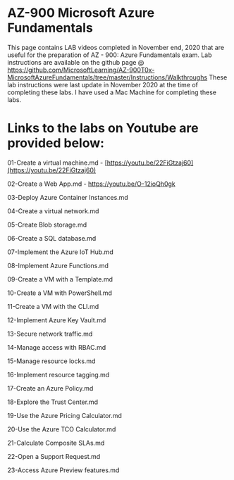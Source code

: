 AZ-900 Microsoft Azure Fundamentals
===========================================
This page contains LAB videos completed in November end, 2020 that are useful for the preparation of AZ - 900: Azure Fundamentals exam.
Lab instructions are available on the github page @ https://github.com/MicrosoftLearning/AZ-900T0x-MicrosoftAzureFundamentals/tree/master/Instructions/Walkthroughs
These lab instructions were last update in November 2020 at the time of completing these labs. I have used a Mac Machine for completing these labs.

Links to the labs on Youtube are provided below:
===============================================

01-Create a virtual machine.md - [https://youtu.be/22FiGtzaj60](https://youtu.be/22FiGtzaj60)

02-Create a Web App.md - https://youtu.be/O-12ioQh0gk

03-Deploy Azure Container Instances.md

04-Create a virtual network.md

05-Create Blob storage.md

06-Create a SQL database.md

07-Implement the Azure IoT Hub.md

08-Implement Azure Functions.md

09-Create a VM with a Template.md

10-Create a VM with PowerShell.md

11-Create a VM with the CLI.md

12-Implement Azure Key Vault.md

13-Secure network traffic.md

14-Manage access with RBAC.md

15-Manage resource locks.md

16-Implement resource tagging.md

17-Create an Azure Policy.md

18-Explore the Trust Center.md

19-Use the Azure Pricing Calculator.md

20-Use the Azure TCO Calculator.md

21-Calculate Composite SLAs.md

22-Open a Support Request.md

23-Access Azure Preview features.md
